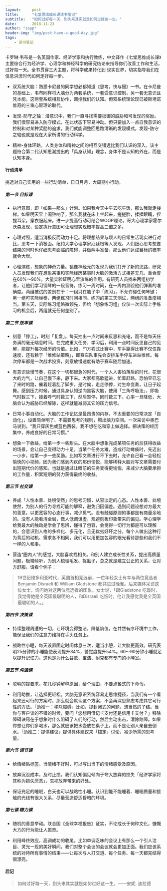 ```yaml
---
layout:     post
title:      "七堂思维成长课读书笔记"
subtitle:   "如何过好每一天，到头来其实就是如何过好这一生。"
date:       2018-11-23
author: "zapp"
header-img: "img/post-have-a-good-day.jpg"
tags:
    - 读书笔记
---
```



卡罗琳·韦布是一名英国作家、经济学家和执行教练，中文译作《七堂思维成长课》主要综合行为经济学、心理学和神经科学的研究结论来指导你们改善工作和生活，过好每一天。全书贯穿三大主题，将科学成果转化到
现实世界，切实指导我们在信息洪流时代如何走好每一步。

- 双系统大脑：熟悉卡尼曼的同学想必都知道《思考，快与慢》一书。在卡尼曼的基础上，韦布同样将大脑分为两套系统，一套受意识控制，另一套无意识且凭本能。这两套系统相互协作，调控我们的认知。但双系统理论现已被斯坦诺维奇的三重心智理论取代。

- 发现-防守之轴：潜意识中，我们一直寻找需要抵御的威胁和可发现的奖励。我们很容易进入防守模式，在此状态下容易冲动。但只要加入一点自我意识的控制和对某种奖励的追求，我们就能调整回思路清晰的发现模式。发现-防守之轴也就是现在大家所讲的行动科学。

- 精神-身体环路。人类身体和精神之间的相互交错远比我们认识的深入。该主题符合第二代认知思潮提出的「具身认知」理念，身体不是认知的外在，而是认知本身。

#### 行动清单

挑选对自己实用的一些行动清单，日日月月，大周期小行动。

##### 第一节 目标课

- 执行意图，即「如果—那么」计划。如果我今天中午去吃午饭，那么我就走楼梯。如果明天早上闹钟响了，那么我就在床上坐起来，搓搓脸，揉揉眼睛，捏捏耳朵，穿衣服起床。进一步提高行动可结合WOOP理论。哥大心理学家霍尔沃森发现，设定执行意图可让理想实现概率提高三倍之多。

- 心理对照，适当消极反而动力十足。将理想结果与烦人的日常生活现实进行对比，思考一下消极面。纽约大学心理学家厄廷根等人发现，人们细心思考想要结果的同时也仔细思考面临的障碍，并做两手准备，那么他们达成目标的概率就会大增。

- 心理演练，想象的神奇力量。镜像神经元的发现为我们打开了新的思路，研究人员发现我们在想象某事和实际经历某事时大脑的激活方式相差无几，重合度在60%～90%。大量实验证明心里演练的作用。有研究人员找来两组初学者，让他们学习钢琴的一段音符，练习一周时间，在一周内测验他们弹奏的准确度。两组被试的差别在于：一组只在脑子中「练习」，不允许碰任何琴键；另一组可实际弹奏，两组练习时间相同。练习的第三天测试，两组的准备度相当。第五天，实际练习组略微领先，但给「想象练习组」仅仅一次实际上手练习的机会后，两组就无任何差别了。


##### 第二节 效率课

- 刻意「停工」，时刻「复盘」。每天抽出一点时间来反思和充电，而不是每天任务满的毫无喘息时间。在完成重大任务，学习后，利用一点时间反思自己的见解，能提升每次经历的价值。比如，F1方程式比赛中，车手赢得比赛不仅仅靠速度，还有赖于「维修站策略」，即赛车队事先会安排车手停车进站维修。每次停车都是一次战术投资，刻意放慢速度有助于赛车随后加速。

- 有意识放慢节奏，在这个一切都很急的时代，一个人人害怕落后的时代，花很大的力气，让自己慢下来，静下来。大家都高歌猛进，忙着赶路，恐怕早已忘了来时的路，催着赶着乱了脚步。是时候，走走停停，对生命变奏，让日子起舞。感到压力时候，通过具身认知逆向黑客大脑，使用「三角呼吸法」，即吸气时数三下，接着呼气时数三下，然后暂停，同时数三下。心率一旦降低，大脑会认为威胁已经解除，这样就能减弱其它的压力信号。

- 日常小事自动化。大脑的工作记忆是最昂贵的内存，不太重要的日常决定「自动化」，设置简单明了、不需要思考的规则，腾出脑力空间。一次采访中奥巴马说到，“我只穿灰色或蓝色西装。我不想在吃和穿上做选择。把决策的经历集中，养成良好的日常习惯。”

- 想象一下收益，给第一步一些甜头。在大脑中想象完成某项任务的后获得收益的场景，会让自己变得动力十足。当某个任务太难，造成行动瘫痪时，先迈出一小步，给第一步一些奖励。比如写文章进行不下去时，允许自己看一会轻松愉快的小视频，因为我们感到内疚的那份愉悦，能够稀释大脑对写文章需要付出短期代价的感知。也就是通过让眼前的任务变得更愉悦，来减少大脑要承担的工作量，积累短期的努力获得最终的收益。

##### 第三节 社交课

* 养成「人性本善、处境使然」的思考习惯，从容淡定的心态。人性本善、处境使然，为别人的行为寻找可能的解释，避免归因偏差。遇到问题设想对方最大的善意，以更宽容的心态行事，减少戾气。没有触碰原则的事都是有商量余地的。没有人能看清全局，做人低调谦虚，规避刻板印象带来的偏见。学心理学给我最大的触动是学会了思辨，懂得了包容，会觉得一切行为都是可以理解的，会意识到人格的多样化、多元化，且无优劣好坏之分。每个人做出这种行为背后的动机、需求各不相同，我们可以用更加包容的眼光看待那些和我们不一样的人和事。

* 营造“圈内人”的感觉，大脑喜欢找相关。和别人建立成长性关系，提出高质量问题，极端倾听，为别人梳理毛发、捉虱子，总之就是建立公正的关系，让对方舒服。请看个例子：

> 19世纪维多利亚时代，英国首相竞选前，一位年轻女士有幸与两位竞选者Benjamin Disraeli 和 William Gladstone 都共进过晚餐。后来媒体采访这位女士，询问她对这两位竞选者的印象。女士说，「跟Gladstone 吃饭时，我觉得他是全英国最聪明的人，和Disraeli 吃饭时，他让我感觉我是全英国最聪明的人。」

##### 第四节 决策课

* 持续整理周遭的一切，让环境变得整洁，降低熵值，在井然有序环境中工作，能保证我们的注意力维持在手头任务上。

* 战略性小睡，每天设置固定时间休息三次，适当小憩，让大脑更高效。研究表明25分钟的小睡能使表现提升34%，警觉度提升54%。60～90分钟小睡就足以提升记忆力。这也是为什么谷歌、宝洁、耐克都有专门的小睡室。

##### 第五节 沟通课

* 聪明的提要求，花几秒钟解释原因，给个理由，不要点餐式的下命令。

* 利用助推，让选择更轻松。大脑无意识系统容易走思维捷径，当我们有一个看起来还可行的方案时，那么就会默认这个方案，不会再深思熟虑考虑其它可行性的方法。「助推一：移除障碍」比如，提封闭式的问题，想当然的了结。当你与客户谈的不错的时候，要问「您想用借记卡支付还是信用卡支付？」移除障碍诀窍在于想象时什么阻碍了人们的行动，然后主动出击，清除路障。如果你想让你们多喝水，那么就应该把水壶放在桌子上，而不是让别人亲自去倒水。「助推二：提供建议」提供具体建议来「锚定」讨论，减少所需的思考量。

##### 第六节 调节课

* 给情绪贴标签。当情绪不好时，可以写出当下的情绪感受及原因。

* 放弃沉没成本，及时止损。我们认知偏见倾向于夸大放弃的损失「经济学家将其称为损失厌恶」，忽视放弃带来的好处。

* 保证充足的睡眠，白天也可以战略性小睡。认识到能不能睡着、睡眠质量和接触的光线有很大关系，尽量营造舒适昏暗的环境。

##### 第七课 精力课

* 随机的善意举动。联合国《全球幸福报告》证实，不论成长于何种文化，慷慨大方的行为能让人振奋。

* 利用峰终效应，高调成功的收尾。比如单调乏味的会议上有那么一个引人注目、灵光一现的美好瞬间，我们对整个会议的会议就会更加正面。我们应该系统的对待所有事情的结束——让每次与人打交道、每个任务、每一天都完结得很漂亮。

#### 后记

> 如何过好每一天，到头来其实就是如何过好这一生。——安妮. 迪拉德






